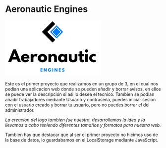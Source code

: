 # Aeronautic Engines

![alt text](https://raw.githubusercontent.com/uvadillo/aeronautic-engines/main/media/logoCompleto.png)

Este es el primer proyecto que realizamos en un grupo de 3, en el cual nos pedian una aplicacion web donde se pueden añadir y borrar avisos, en ellos se puede ver la descripción si asi lo desea el tecnico.
Tambien se podian añadir trabajadores mediante Usuario y contraseña, puedes iniciar sesion con el usuario creado y borrar tu usuario, pero no puedes borrar el del administrador.

_La creacion del logo tambien fue nuestra, desarrollamos la idea y la llevamos a cabo teniendo diferentes tamaños y formatos para nuestra web._

Tambien hay que destacar que al ser el primer proyecto no hicimos uso de la base de datos, lo guardabamos en el LocalStorage mediante JavaScript.

